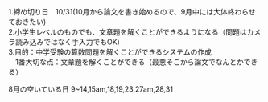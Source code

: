 1.締め切り日　10/31(10月から論文を書き始めるので、9月中には大体終わらせておきたい)  
2.小学生レベルのものでも、文章題を解くことができるようになる（問題はカメラ読み込みではなく手入力でもOK)  
3.目的：中学受験の算数問題を解くことができるシステムの作成  
　1番大切な点：文章題を解くことができる（最悪そこから論文でなんとかできる）  

8月の空いている日
9~14,15am,18,19,23,27am,28,31
